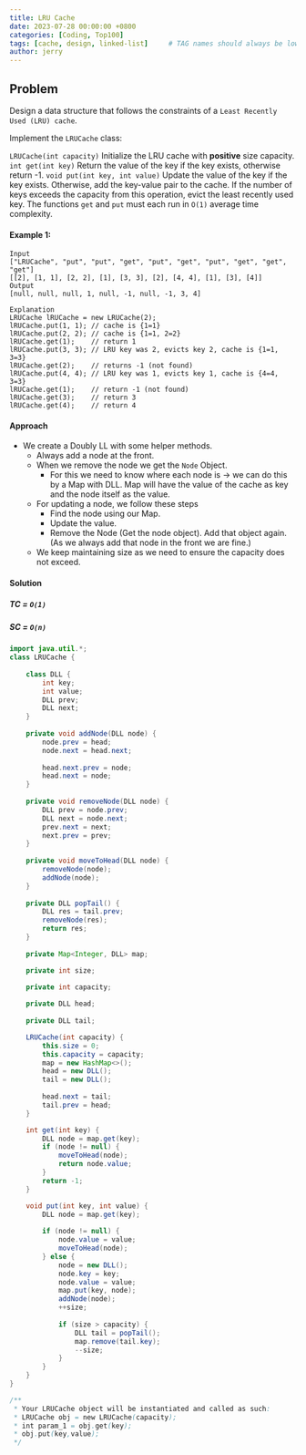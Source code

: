 ```yaml
---
title: LRU Cache
date: 2023-07-28 00:00:00 +0800
categories: [Coding, Top100]
tags: [cache, design, linked-list]     # TAG names should always be lowercase
author: jerry
---
```


## Problem
Design a data structure that follows the constraints of a `Least Recently Used (LRU) cache`.

Implement the `LRUCache` class:

`LRUCache(int capacity)` Initialize the LRU cache with **positive** size capacity.
`int get(int key)` Return the value of the key if the key exists, otherwise return -1.
`void put(int key, int value)` Update the value of the key if the key exists. Otherwise, add the key-value pair to the cache. If the number of keys exceeds the capacity from this operation, evict the least recently used key.
The functions `get` and `put` must each run in `O(1)` average time complexity.

#### Example 1:
```textmate
Input
["LRUCache", "put", "put", "get", "put", "get", "put", "get", "get", "get"]
[[2], [1, 1], [2, 2], [1], [3, 3], [2], [4, 4], [1], [3], [4]]
Output
[null, null, null, 1, null, -1, null, -1, 3, 4]

Explanation
LRUCache lRUCache = new LRUCache(2);
lRUCache.put(1, 1); // cache is {1=1}
lRUCache.put(2, 2); // cache is {1=1, 2=2}
lRUCache.get(1);    // return 1
lRUCache.put(3, 3); // LRU key was 2, evicts key 2, cache is {1=1, 3=3}
lRUCache.get(2);    // returns -1 (not found)
lRUCache.put(4, 4); // LRU key was 1, evicts key 1, cache is {4=4, 3=3}
lRUCache.get(1);    // return -1 (not found)
lRUCache.get(3);    // return 3
lRUCache.get(4);    // return 4
```

#### Approach
- We create a Doubly LL with some helper methods.
  - Always add a node at the front.
  - When we remove the node we get the `Node` Object.
    - For this we need to know where each node is -> we can do this by a Map with DLL. Map will have the value of the cache as key and the node itself as the value.
  - For updating a node, we follow these steps
    - Find the node using our Map.
    - Update the value.
    - Remove the Node (Get the node object). Add that object again. (As we always add that node in the front we are fine.)
  - We keep maintaining size as we need to ensure the capacity does not exceed.


#### Solution

##### TC = `O(1)`
##### SC = `O(n)`

```java
import java.util.*;
class LRUCache {
    
    class DLL {
        int key;
        int value;
        DLL prev;
        DLL next;
    }
    
    private void addNode(DLL node) {
        node.prev = head;
        node.next = head.next;
        
        head.next.prev = node;
        head.next = node;
    }
    
    private void removeNode(DLL node) {
        DLL prev = node.prev;
        DLL next = node.next;
        prev.next = next;
        next.prev = prev;
    }
    
    private void moveToHead(DLL node) {
        removeNode(node);
        addNode(node);
    }
    
    private DLL popTail() {
        DLL res = tail.prev;
        removeNode(res);
        return res;
    }
    
    private Map<Integer, DLL> map;

    private int size;
    
    private int capacity;

    private DLL head;
    
    private DLL tail;

    LRUCache(int capacity) {
        this.size = 0;
        this.capacity = capacity;
        map = new HashMap<>();
        head = new DLL();
        tail = new DLL();
        
        head.next = tail;
        tail.prev = head;
    }

    int get(int key) {
        DLL node = map.get(key);
        if (node != null) {
            moveToHead(node);
            return node.value;
        }
        return -1;
    }

    void put(int key, int value) {
        DLL node = map.get(key);
        
        if (node != null) {
            node.value = value;
            moveToHead(node);
        } else {
            node = new DLL();
            node.key = key;
            node.value = value;
            map.put(key, node);
            addNode(node);
            ++size;
            
            if (size > capacity) {
                DLL tail = popTail();
                map.remove(tail.key);
                --size;
            }
        }
    }
}

/**
 * Your LRUCache object will be instantiated and called as such:
 * LRUCache obj = new LRUCache(capacity);
 * int param_1 = obj.get(key);
 * obj.put(key,value);
 */
```
